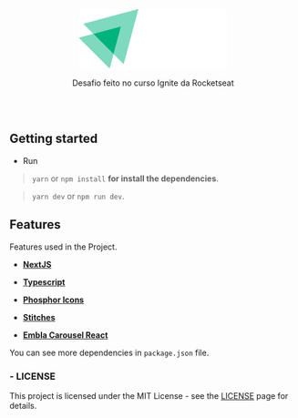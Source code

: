 <p align="center">
  <a href="https://opensource.org/licenses/MIT">
    <img src="./src/assets/logo.svg" alt="License MIT">
  </a>
</p>

<p align="center">Desafio feito no curso Ignite da Rocketseat</p>

<br />
<br />

## Getting started

- Run

> `yarn` or `npm install` **for install the dependencies**.

> `yarn dev` or `npm run dev`.

## Features

[//]: # "Add the features of your project here:"

Features used in the Project.

- **<a href="https://nextjs.org/" target="_blank">NextJS</a>**

- **<a href="https://www.typescriptlang.org/" target="_blank">Typescript</a>**

- **<a href="https://phosphoricons.com/" target="_blank">Phosphor Icons</a>**

- **<a href="https://stitches.dev/" target="_blank">Stitches</a>**

- **<a href="https://www.embla-carousel.com/get-started/react/" target="_blank">Embla Carousel React</a>**

You can see more dependencies in `package.json` file.

### - LICENSE

This project is licensed under the MIT License - see the <a href="https://opensource.org/licenses/MIT" target="_blank">LICENSE</a> page for details.
